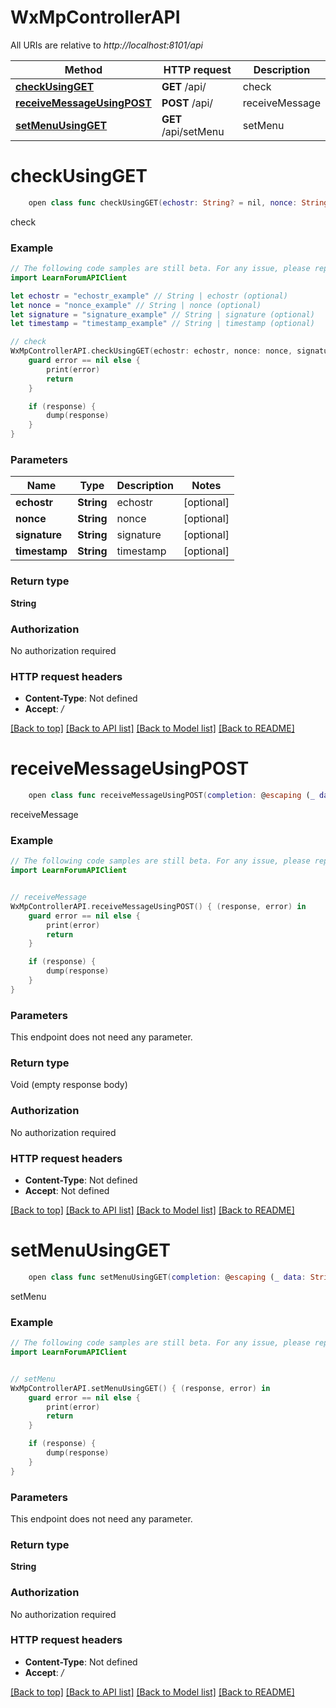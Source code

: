 # WxMpControllerAPI

All URIs are relative to *http://localhost:8101/api*

Method | HTTP request | Description
------------- | ------------- | -------------
[**checkUsingGET**](WxMpControllerAPI.md#checkusingget) | **GET** /api/ | check
[**receiveMessageUsingPOST**](WxMpControllerAPI.md#receivemessageusingpost) | **POST** /api/ | receiveMessage
[**setMenuUsingGET**](WxMpControllerAPI.md#setmenuusingget) | **GET** /api/setMenu | setMenu


# **checkUsingGET**
```swift
    open class func checkUsingGET(echostr: String? = nil, nonce: String? = nil, signature: String? = nil, timestamp: String? = nil, completion: @escaping (_ data: String?, _ error: Error?) -> Void)
```

check

### Example
```swift
// The following code samples are still beta. For any issue, please report via http://github.com/OpenAPITools/openapi-generator/issues/new
import LearnForumAPIClient

let echostr = "echostr_example" // String | echostr (optional)
let nonce = "nonce_example" // String | nonce (optional)
let signature = "signature_example" // String | signature (optional)
let timestamp = "timestamp_example" // String | timestamp (optional)

// check
WxMpControllerAPI.checkUsingGET(echostr: echostr, nonce: nonce, signature: signature, timestamp: timestamp) { (response, error) in
    guard error == nil else {
        print(error)
        return
    }

    if (response) {
        dump(response)
    }
}
```

### Parameters

Name | Type | Description  | Notes
------------- | ------------- | ------------- | -------------
 **echostr** | **String** | echostr | [optional] 
 **nonce** | **String** | nonce | [optional] 
 **signature** | **String** | signature | [optional] 
 **timestamp** | **String** | timestamp | [optional] 

### Return type

**String**

### Authorization

No authorization required

### HTTP request headers

 - **Content-Type**: Not defined
 - **Accept**: */*

[[Back to top]](#) [[Back to API list]](../README.md#documentation-for-api-endpoints) [[Back to Model list]](../README.md#documentation-for-models) [[Back to README]](../README.md)

# **receiveMessageUsingPOST**
```swift
    open class func receiveMessageUsingPOST(completion: @escaping (_ data: Void?, _ error: Error?) -> Void)
```

receiveMessage

### Example
```swift
// The following code samples are still beta. For any issue, please report via http://github.com/OpenAPITools/openapi-generator/issues/new
import LearnForumAPIClient


// receiveMessage
WxMpControllerAPI.receiveMessageUsingPOST() { (response, error) in
    guard error == nil else {
        print(error)
        return
    }

    if (response) {
        dump(response)
    }
}
```

### Parameters
This endpoint does not need any parameter.

### Return type

Void (empty response body)

### Authorization

No authorization required

### HTTP request headers

 - **Content-Type**: Not defined
 - **Accept**: Not defined

[[Back to top]](#) [[Back to API list]](../README.md#documentation-for-api-endpoints) [[Back to Model list]](../README.md#documentation-for-models) [[Back to README]](../README.md)

# **setMenuUsingGET**
```swift
    open class func setMenuUsingGET(completion: @escaping (_ data: String?, _ error: Error?) -> Void)
```

setMenu

### Example
```swift
// The following code samples are still beta. For any issue, please report via http://github.com/OpenAPITools/openapi-generator/issues/new
import LearnForumAPIClient


// setMenu
WxMpControllerAPI.setMenuUsingGET() { (response, error) in
    guard error == nil else {
        print(error)
        return
    }

    if (response) {
        dump(response)
    }
}
```

### Parameters
This endpoint does not need any parameter.

### Return type

**String**

### Authorization

No authorization required

### HTTP request headers

 - **Content-Type**: Not defined
 - **Accept**: */*

[[Back to top]](#) [[Back to API list]](../README.md#documentation-for-api-endpoints) [[Back to Model list]](../README.md#documentation-for-models) [[Back to README]](../README.md)

